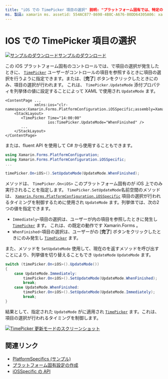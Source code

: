 ```yaml
---
title: "iOS での TimePicker 項目の選択" 説明: "プラットフォーム固有では、特定のプラットフォームでのみ使用できる機能を使用できます。カスタムレンダラーや特殊効果を実装する必要はありません。 この記事では、TimePicker で項目の選択が行われるタイミングを制御する iOS プラットフォーム固有のを使用する方法について説明します。
ms. 製品: xamarin ms. assetid: 554AC877-8698-4B8C-A676-80DD64305A06: xamarin-forms author: davidbritch ms. author: dabritch ms. date: 01/15/2020 no loc: [ Xamarin.Forms , Xamarin.Essentials ]
---
```


# <a name="timepicker-item-selection-on-ios"></a>IOS での TimePicker 項目の選択

[![サンプルのダウンロード](~/media/shared/download.png)サンプルのダウンロード](https://docs.microsoft.com/samples/xamarin/xamarin-forms-samples/userinterface-platformspecifics)

この iOS プラットフォーム固有のコントロールでは、で項目の選択が発生したときに、 [`TimePicker`](xref:Xamarin.Forms.TimePicker) ユーザーがコントロールの項目を参照するときに項目の選択を行うように指定できます。または、[**完了**] ボタンをクリックしたときにのみ、項目の選択が行われます。 これは、 `TimePicker.UpdateMode` 添付プロパティを列挙体の値に設定することによって XAML で使用され `UpdateMode` ます。

```xaml
<ContentPage ...
             xmlns:ios="clr-namespace:Xamarin.Forms.PlatformConfiguration.iOSSpecific;assembly=Xamarin.Forms.Core">
    <StackLayout>
       <TimePicker Time="14:00:00"
                   ios:TimePicker.UpdateMode="WhenFinished" />
       ...
    </StackLayout>
</ContentPage>
```

または、fluent API を使用して C# から使用することもできます。

```csharp
using Xamarin.Forms.PlatformConfiguration;
using Xamarin.Forms.PlatformConfiguration.iOSSpecific;
...

timePicker.On<iOS>().SetUpdateMode(UpdateMode.WhenFinished);
```

メソッドは、 `TimePicker.On<iOS>` このプラットフォーム固有のが iOS 上でのみ実行されることを指定します。 `TimePicker.SetUpdateMode`名前空間のメソッドは、 [`Xamarin.Forms.PlatformConfiguration.iOSSpecific`](xref:Xamarin.Forms.PlatformConfiguration.iOSSpecific) 項目の選択が行われるタイミングを制御するために使用され `UpdateMode` ます。列挙体では、次の2つの値を指定できます。

- `Immediately`–項目の選択は、ユーザーが内の項目を参照したときに発生し [`TimePicker`](xref:Xamarin.Forms.TimePicker) ます。 これは、の既定の動作です Xamarin.Forms 。
- `WhenFinished`–項目の選択は、ユーザーがの [**完了**] ボタンをクリックしたときにのみ発生し [`TimePicker`](xref:Xamarin.Forms.TimePicker) ます。

また、メソッドを `SetUpdateMode` 使用して、現在のを返すメソッドを呼び出すことにより、列挙値を切り替えることもでき `UpdateMode` `UpdateMode` ます。

```csharp
switch (timePicker.On<iOS>().UpdateMode())
{
    case UpdateMode.Immediately:
        timePicker.On<iOS>().SetUpdateMode(UpdateMode.WhenFinished);
        break;
    case UpdateMode.WhenFinished:
        timePicker.On<iOS>().SetUpdateMode(UpdateMode.Immediately);
        break;
}
```

結果として、指定された `UpdateMode` がに適用され [`TimePicker`](xref:Xamarin.Forms.TimePicker) ます。これは、項目の選択が行われるタイミングを制御します。

[![TimePicker 更新モードのスクリーンショット](timepicker-selection-images/timepicker-updatemode.png "TimePicker UpdateMode プラットフォーム固有")](timepicker-selection-images/timepicker-updatemode-large.png#lightbox "TimePicker UpdateMode プラットフォーム固有")

## <a name="related-links"></a>関連リンク

- [PlatformSpecifics (サンプル)](https://docs.microsoft.com/samples/xamarin/xamarin-forms-samples/userinterface-platformspecifics)
- [プラットフォーム固有設定の作成](~/xamarin-forms/platform/platform-specifics/index.md#creating-platform-specifics)
- [iOSSpecific の API](xref:Xamarin.Forms.PlatformConfiguration.iOSSpecific)
